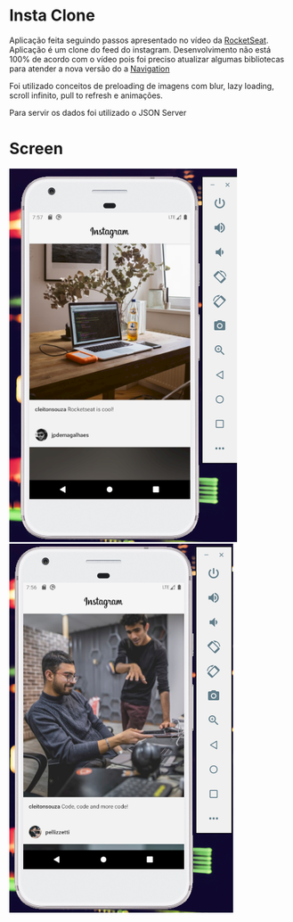 # Insta Clone

Aplicação feita seguindo passos apresentado no vídeo da <a href="https://www.youtube.com/watch?v=2nXsLpUCO20">RocketSeat</a>.
Aplicação é um clone do feed do instagram.
Desenvolvimento não está 100% de acordo com o vídeo pois foi preciso atualizar algumas bibliotecas para atender a nova versão do a <a href="https://reactnavigation.org/docs/getting-started">Navigation</a>

Foi utilizado conceitos de preloading de imagens com blur, lazy loading, scroll infinito, pull to refresh e animações.

Para servir os dados foi utilizado o JSON Server

# Screen 

![](screen/screen_1.png)
![](screen/screen.png)
